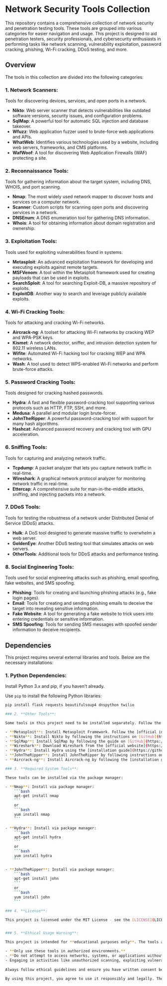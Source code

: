 # Network Security Tools Collection

This repository contains a comprehensive collection of network security and penetration testing tools. These tools are grouped into various categories for easier navigation and usage. This project is designed to aid penetration testers, security professionals, and cybersecurity enthusiasts in performing tasks like network scanning, vulnerability exploitation, password cracking, phishing, Wi-Fi cracking, DDoS testing, and more.

## Overview

The tools in this collection are divided into the following categories:

### 1. **Network Scanners**:
Tools for discovering devices, services, and open ports in a network.

- **Nikto**: Web server scanner that detects vulnerabilities like outdated software versions, security issues, and configuration problems.
- **SqlMap**: A powerful tool for automatic SQL injection and database takeover.
- **Wfuzz**: Web application fuzzer used to brute-force web applications and APIs.
- **WhatWeb**: Identifies various technologies used by a website, including web servers, frameworks, and CMS platforms.
- **WafWoof**: A tool for discovering Web Application Firewalls (WAF) protecting a site.

### 2. **Reconnaissance Tools**:
Tools for gathering information about the target system, including DNS, WHOIS, and port scanning.

- **Nmap**: The most widely used network mapper to discover hosts and services on a computer network.
- **Scanner**: Custom scripts for scanning open ports and discovering services in a network.
- **DNSEnum**: A DNS enumeration tool for gathering DNS information.
- **Whois**: A tool for obtaining information about domain registration and ownership.

### 3. **Exploitation Tools**:
Tools used for exploiting vulnerabilities found in systems.

- **Metasploit**: An advanced exploitation framework for developing and executing exploits against remote targets.
- **MSFVenom**: A tool within the Metasploit framework used for creating payloads that can be used in exploits.
- **SearchSploit**: A tool for searching Exploit-DB, a massive repository of exploits.
- **ExploitDB**: Another way to search and leverage publicly available exploits.

### 4. **Wi-Fi Cracking Tools**:
Tools for attacking and cracking Wi-Fi networks.

- **Aircrack-ng**: A toolset for attacking Wi-Fi networks by cracking WEP and WPA-PSK keys.
- **Kismet**: A network detector, sniffer, and intrusion detection system for 802.11 wireless LANs.
- **Wifite**: Automated Wi-Fi hacking tool for cracking WEP and WPA networks.
- **Wash**: A tool used to detect WPS-enabled Wi-Fi networks and perform brute-force attacks.

### 5. **Password Cracking Tools**:
Tools designed for cracking hashed passwords.

- **Hydra**: A fast and flexible password-cracking tool supporting various protocols such as HTTP, FTP, SSH, and more.
- **Medusa**: A parallel and modular login brute-forcer.
- **JohnTheRipper**: A powerful password-cracking tool with support for many hash algorithms.
- **Hashcat**: Advanced password recovery and cracking tool with GPU acceleration.

### 6. **Sniffing Tools**:
Tools for capturing and analyzing network traffic.

- **Tcpdump**: A packet analyzer that lets you capture network traffic in real-time.
- **Wireshark**: A graphical network protocol analyzer for monitoring network traffic in real-time.
- **Ettercap**: A comprehensive suite for man-in-the-middle attacks, sniffing, and injecting packets into a network.

### 7. **DDoS Tools**:
Tools for testing the robustness of a network under Distributed Denial of Service (DDoS) attacks.

- **Hulk**: A DoS tool designed to generate massive traffic to overwhelm a web server.
- **GoldenEye**: Another DDoS testing tool that simulates attacks on web servers.
- **OtherTools**: Additional tools for DDoS attacks and performance testing.

### 8. **Social Engineering Tools**:
Tools used for social engineering attacks such as phishing, email spoofing, fake websites, and SMS spoofing.

- **Phishing**: Tools for creating and launching phishing attacks (e.g., fake login pages).
- **Email**: Tools for creating and sending phishing emails to deceive the target into revealing sensitive information.
- **Fake Website**: A tool for generating a fake website to trick users into entering credentials or sensitive information.
- **SMS Spoofing**: Tools for sending SMS messages with spoofed sender information to deceive recipients.

## Dependencies

This project requires several external libraries and tools. Below are the necessary installations:


### 1. **Python Dependencies**:


Install Python 3.x and pip, if you haven't already.

Use `pip` to install the following Python libraries:

```bash
pip install flask requests beautifulsoup4 dnspython twilio

### 2. **Other Tools**:

Some tools in this project need to be installed separately. Follow the installation instructions below for each tool:

- **Metasploit**: Install Metasploit Framework. Follow the [official installation guide](https://metasploit.help.rapid7.com/docs/installing-the-metasploit-framework).
- **Nikto**: Install Nikto by following the instructions on [GitHub](https://github.com/sullo/nikto).
- **SqlMap**: Install SqlMap by following the guide on [GitHub](https://github.com/sqlmapproject/sqlmap).
- **Wireshark**: Download Wireshark from the [official website](https://www.wireshark.org/download.html).
- **Hydra**: Install Hydra using the [installation guide](https://github.com/vanhauser-thc/thc-hydra).
- **JohnTheRipper**: Install JohnTheRipper by following instructions on [GitHub](https://github.com/magnumripper/JohnTheRipper).
- **Aircrack-ng**: Install Aircrack-ng by following the [installation guide](https://www.aircrack-ng.org/).

### 3. **Required System Tools**:

These tools can be installed via the package manager:

- **Nmap**: Install via package manager:
    ```bash
    apt-get install nmap
    ```
    or
    ```bash
    yum install nmap
    ```

- **Hydra**: Install via package manager:
    ```bash
    apt-get install hydra
    ```
    or
    ```bash
    yum install hydra
    ```

- **JohnTheRipper**: Install via package manager:
    ```bash
    apt-get install john
    ```
    or
    ```bash
    yum install john
    ```

### 4. **License**:

This project is licensed under the MIT License - see the [LICENSE](LICENSE) file for details.


### 5. **Ethical Usage Warning**:

This project is intended for **educational purposes only**. The tools and scripts included are powerful and can be used to conduct various types of penetration testing, network scanning, and other security assessments. However, it is crucial to remember the following:

- **Only use these tools in authorized environments.**
- **Do not attempt to access networks, systems, or applications without explicit permission.**
- Engaging in activities like unauthorized scanning, exploiting vulnerabilities, or performing DDoS attacks is illegal and unethical.
  
Always follow ethical guidelines and ensure you have written consent before performing any security tests on a network or system.

By using this project, you agree to use it responsibly and legally. The author and contributors are not responsible for any illegal activities conducted using this code.
